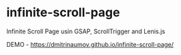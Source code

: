 # infinite-scroll-page
Infinite Scroll Page usin GSAP, ScrollTrigger and Lenis.js

DEMO - https://dmitrinaumov.github.io/infinite-scroll-page/